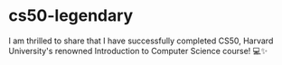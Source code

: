 # cs50-legendary
I am thrilled to share that I have successfully completed CS50, Harvard University's renowned Introduction to Computer Science course! 💻✨
